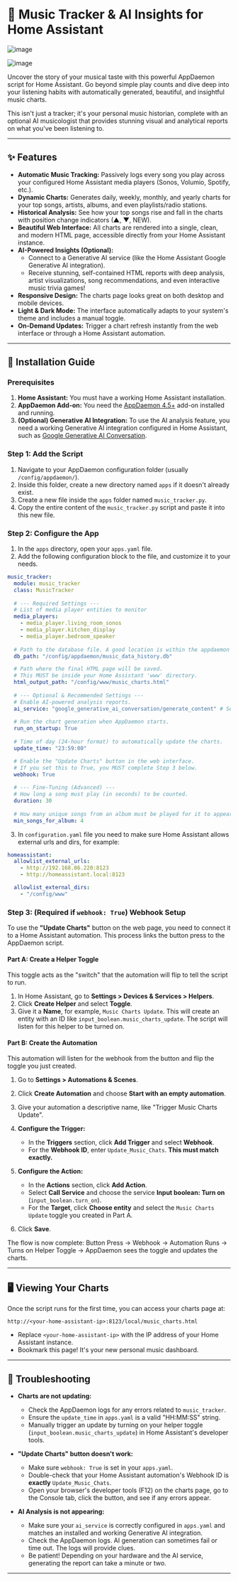 # 🎵 Music Tracker & AI Insights for Home Assistant

![image](https://github.com/user-attachments/assets/01c96643-0a0e-45dc-a9eb-ddf18b060480)

![image](https://github.com/user-attachments/assets/b94d83da-b82d-46d2-983d-93dc44c61703)

Uncover the story of your musical taste with this powerful AppDaemon script for Home Assistant. Go beyond simple play counts and dive deep into your listening habits with automatically generated, beautiful, and insightful music charts.

This isn't just a tracker; it's your personal music historian, complete with an optional AI musicologist that provides stunning visual and analytical reports on what you've been listening to.

---

## ✨ Features

- **Automatic Music Tracking:** Passively logs every song you play across your configured Home Assistant media players (Sonos, Volumio, Spotify, etc.).
- **Dynamic Charts:** Generates daily, weekly, monthly, and yearly charts for your top songs, artists, albums, and even playlists/radio stations.
- **Historical Analysis:** See how your top songs rise and fall in the charts with position change indicators (▲, ▼, NEW).
- **Beautiful Web Interface:** All charts are rendered into a single, clean, and modern HTML page, accessible directly from your Home Assistant instance.
- **AI-Powered Insights (Optional):**
    - Connect to a Generative AI service (like the Home Assistant Google Generative AI integration).
    - Receive stunning, self-contained HTML reports with deep analysis, artist visualizations, song recommendations, and even interactive music trivia games!
- **Responsive Design:** The charts page looks great on both desktop and mobile devices.
- **Light & Dark Mode:** The interface automatically adapts to your system's theme and includes a manual toggle.
- **On-Demand Updates:** Trigger a chart refresh instantly from the web interface or through a Home Assistant automation.

---

## 🚀 Installation Guide

### Prerequisites

1.  **Home Assistant:** You must have a working Home Assistant installation.
2.  **AppDaemon Add-on:** You need the [AppDaemon 4.5+](https://github.com/hassio-addons/addon-appdaemon) add-on installed and running.
3.  **(Optional) Generative AI Integration:** To use the AI analysis feature, you need a working Generative AI integration configured in Home Assistant, such as [Google Generative AI Conversation](https://www.home-assistant.io/integrations/google_generative_ai_conversation/).

### Step 1: Add the Script

1.  Navigate to your AppDaemon configuration folder (usually `/config/appdaemon/`).
2.  Inside this folder, create a new directory named `apps` if it doesn't already exist.
3.  Create a new file inside the `apps` folder named `music_tracker.py`.
4.  Copy the entire content of the `music_tracker.py` script and paste it into this new file.

### Step 2: Configure the App

1.  In the `apps` directory, open your `apps.yaml` file.
2.  Add the following configuration block to the file, and customize it to your needs.

```yaml
music_tracker:
  module: music_tracker
  class: MusicTracker
  
  # --- Required Settings ---
  # List of media player entities to monitor
  media_players:
    - media_player.living_room_sonos
    - media_player.kitchen_display
    - media_player.bedroom_speaker
    
  # Path to the database file. A good location is within the appdaemon config folder.
  db_path: "/config/appdaemon/music_data_history.db"

  # Path where the final HTML page will be saved.
  # This MUST be inside your Home Assistant 'www' directory.
  html_output_path: "/config/www/music_charts.html"
  
  # --- Optional & Recommended Settings ---
  # Enable AI-powered analysis reports.
  ai_service: "google_generative_ai_conversation/generate_content" # Set to false to disable
  
  # Run the chart generation when AppDaemon starts.
  run_on_startup: True
  
  # Time of day (24-hour format) to automatically update the charts.
  update_time: "23:59:00"

  # Enable the "Update Charts" button in the web interface.
  # If you set this to True, you MUST complete Step 3 below.
  webhook: True
  
  # --- Fine-Tuning (Advanced) ---
  # How long a song must play (in seconds) to be counted.
  duration: 30
  
  # How many unique songs from an album must be played for it to appear in the charts.
  min_songs_for_album: 4
```
3. In `configuration.yaml` file you need to make sure Home Assistant allows external urls and dirs, for example:
```yaml
homeassistant:
  allowlist_external_urls:
    - http://192.168.86.220:8123
    - http://homeassistant.local:8123

  allowlist_external_dirs:
    - "/config/www"
```

### Step 3: (Required if `webhook: True`) Webhook Setup

To use the **"Update Charts"** button on the web page, you need to connect it to a Home Assistant automation. This process links the button press to the AppDaemon script.

#### Part A: Create a Helper Toggle

This toggle acts as the "switch" that the automation will flip to tell the script to run.

1.  In Home Assistant, go to **Settings > Devices & Services > Helpers**.
2.  Click **Create Helper** and select **Toggle**.
3.  Give it a **Name**, for example, `Music Charts Update`. This will create an entity with an ID like `input_boolean.music_charts_update`. The script will listen for this helper to be turned on.

#### Part B: Create the Automation

This automation will listen for the webhook from the button and flip the toggle you just created.

1.  Go to **Settings > Automations & Scenes**.
2.  Click **Create Automation** and choose **Start with an empty automation**.
3.  Give your automation a descriptive name, like "Trigger Music Charts Update".

4.  **Configure the Trigger:**
    - In the **Triggers** section, click **Add Trigger** and select **Webhook**.
    - For the **Webhook ID**, enter `Update_Music_Chats`. **This must match exactly.**

5.  **Configure the Action:**
    - In the **Actions** section, click **Add Action**.
    - Select **Call Service** and choose the service **Input boolean: Turn on** (`input_boolean.turn_on`).
    - For the **Target**, click **Choose entity** and select the `Music Charts Update` toggle you created in Part A.

6.  Click **Save**.

The flow is now complete: Button Press → Webhook → Automation Runs → Turns on Helper Toggle → AppDaemon sees the toggle and updates the charts.

---

## 🖥️ Viewing Your Charts

Once the script runs for the first time, you can access your charts page at:

`http://<your-home-assistant-ip>:8123/local/music_charts.html`

-   Replace `<your-home-assistant-ip>` with the IP address of your Home Assistant instance.
-   Bookmark this page! It's your new personal music dashboard.

---

## 🔧 Troubleshooting

-   **Charts are not updating:**
    - Check the AppDaemon logs for any errors related to `music_tracker`.
    - Ensure the `update_time` in `apps.yaml` is a valid "HH:MM:SS" string.
    - Manually trigger an update by turning on your helper toggle (`input_boolean.music_charts_update`) in Home Assistant's developer tools.

-   **"Update Charts" button doesn't work:**
    - Make sure `webhook: True` is set in your `apps.yaml`.
    - Double-check that your Home Assistant automation's Webhook ID is **exactly** `Update_Music_Chats`.
    - Open your browser's developer tools (F12) on the charts page, go to the Console tab, click the button, and see if any errors appear.

-   **AI Analysis is not appearing:**
    - Make sure your `ai_service` is correctly configured in `apps.yaml` and matches an installed and working Generative AI integration.
    - Check the AppDaemon logs. AI generation can sometimes fail or time out. The logs will provide clues.
    - Be patient! Depending on your hardware and the AI service, generating the report can take a minute or two.

---
